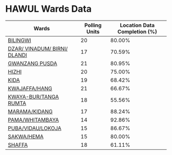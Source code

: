 
# HAWUL Wards Data

| Wards | Polling Units | Location Data Completion (%) |
| ---- | ----- | ------- |
| [BILINGWI](./wards/1781-bilingwi) | 20 | 80.00% |
| [DZAR/ VINADUM/ BIRNI/ DLANDI](./wards/1782-dzar/-vinadum/-birni/-dlandi) | 17 | 70.59% |
| [GWANZANG  PUSDA](./wards/1783-gwanzang-pusda) | 21 | 80.95% |
| [HIZHI](./wards/1784-hizhi) | 20 | 75.00% |
| [KIDA](./wards/1785-kida) | 19 | 68.42% |
| [KWAJAFFA/HANG](./wards/1786-kwajaffa/hang) | 21 | 66.67% |
| [KWAYA-BUR/TANGA RUMTA](./wards/1787-kwaya-bur/tanga-rumta) | 18 | 55.56% |
| [MARAMA/KIDANG](./wards/1788-marama/kidang) | 17 | 88.24% |
| [PAMA/WHITAMBAYA](./wards/1789-pama/whitambaya) | 14 | 92.86% |
| [PUBA/VIDAU/LOKOJA](./wards/1790-puba/vidau/lokoja) | 15 | 86.67% |
| [SAKWA/HEMA](./wards/1791-sakwa/hema) | 15 | 80.00% |
| [SHAFFA](./wards/1792-shaffa) | 18 | 61.11% |




